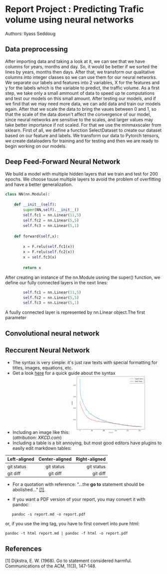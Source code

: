 # Report Project : Predicting Trafic volume using neural networks

Authors: Ilyass Seddoug

## Data preprocessing

After importing data and taking a look at it, we can see that we have columns for years, months and day. So, it would be better if we sorted the lines by years, months then days. After that, we transform our qualitative columns into integer classes so we can use them for our neural networks. We separate our labels and features into 2 variables, X for the features and y for the labels which is the variable to predict, the traffic volume. 
As a first step, we take only a small ammount of data to speed up te computations and test our models  on this small amount. After testing our models, and if we find that we may need more data, we can add data and train our models again. After that we scale the data to bring the vaues between 0 and 1, so that the scale of the data doesn't affect the convergence of our model, since neural networks are sensitive to the scales, and larger values may take better importance if not scaled. For that we use the minmaxscaler from sklearn.
First of all, we define a function SelectDataset to create our dataset based on our feature and labels. We transform our data to Pytorch tensors, we create dataloaders for training and for testing and then we are ready to begin working on our models.

## Deep Feed-Forward Neural Network
We build a model with multiple hidden layers that we train and test for 200 epochs. We choose touse multiple layers to avoid the problem of overfitting and have a better  generalization. 

```python
class NN(nn.Module):
    
    def __init__(self):
        super(NN,self).__init__()
        self.fc1 = nn.Linear(11,5)
        self.fc2 = nn.Linear(5,5)
        self.fc3 = nn.Linear(5,1)
        
    def forward(self,x):

        x = F.relu(self.fc1(x))
        x = F.relu(self.fc2(x))
        x = self.fc3(x)

        return x
```
After creating an instance of the nn.Module usning the super() function, we define our fully connected layers in the next lines:
```python
        self.fc1 = nn.Linear(11,5)
        self.fc2 = nn.Linear(5,5)
        self.fc3 = nn.Linear(5,1)  
```
A fuully connected layer is represented by nn.Linear object.The first parameter 
## Convolutional neural network

## Reccurent Neural Network

- The syntax is very simple: it's just raw texts with special formatting for titles, images, equations, etc.
- Get a look [here](https://www.markdownguide.org/cheat-sheet/) for a quick guide about the syntax
- Including an image like this: <img src="CNN Losses.png" width="50%"/> (*attribution: XKCD.com*)
- Including a table is a bit annoying, but most good editors have plugins to easily edit markdown tables:

| Left-aligned | Center-aligned | Right-aligned |
| :---         |     :---:      |          ---: |
| git status   | git status     | git status    |
| git diff     | git diff       | git diff      |

- For a quotation with reference: "...the **go to** statement should be abolished..." [[1]](#1).

- If you want a PDF version of your report, you may convert it with pandoc:

```
   pandoc -s report.md -o report.pdf
```

or, if you use the img tag, you have to first convert into pure html:

```
pandoc -t html report.md | pandoc -f html -o report.pdf
```

## References
<a id="1">[1]</a> 
Dijkstra, E. W. (1968). 
Go to statement considered harmful. 
Communications of the ACM, 11(3), 147-148.

